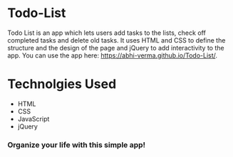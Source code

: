 # Todo-List

Todo List is an app which lets users add tasks to the lists, check off completed tasks and delete old tasks. It uses HTML and CSS to define the structure and the design of the page and jQuery to add interactivity to the app. You can use the app here: https://abhi-verma.github.io/Todo-List/.



# Technolgies Used
- HTML
- CSS
- JavaScript
- jQuery

### Organize your life with this simple app!
